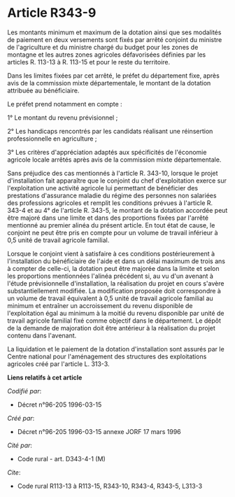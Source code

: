 # Article R343-9

Les montants minimum et maximum de la dotation ainsi que ses modalités de paiement en deux versements sont fixés par arrêté
conjoint du ministre de l'agriculture et du ministre chargé du budget pour les zones de montagne et les autres zones
agricoles défavorisées définies par les articles R. 113-13 à R. 113-15 et pour le reste du territoire.

Dans les limites fixées par cet arrêté, le préfet du département fixe, après avis de la commission mixte départementale, le
montant de la dotation attribuée au bénéficiaire.

Le préfet prend notamment en compte :

1° Le montant du revenu prévisionnel ;

2° Les handicaps rencontrés par les candidats réalisant une réinsertion professionnelle en agriculture ;

3° Les critères d'appréciation adaptés aux spécificités de l'économie agricole locale arrêtés après avis de la commission
mixte départementale.

Sans préjudice des cas mentionnés à l'article R. 343-10, lorsque le projet d'installation fait apparaître que le conjoint du
chef d'exploitation exerce sur l'exploitation une activité agricole lui permettant de bénéficier des prestations d'assurance
maladie du régime des personnes non salariées des professions agricoles et remplit les conditions prévues à l'article R.
343-4 et au 4° de l'article R. 343-5, le montant de la dotation accordée peut être majoré dans une limite et dans des
proportions fixées par l'arrêté mentionné au premier alinéa du présent article. En tout état de cause, le conjoint ne peut
être pris en compte pour un volume de travail inférieur à 0,5 unité de travail agricole familial.

Lorsque le conjoint vient à satisfaire à ces conditions postérieurement à l'installation du bénéficiaire de l'aide et dans un
délai maximum de trois ans à compter de celle-ci, la dotation peut être majorée dans la limite et selon les proportions
mentionnées l'alinéa précédent si, au vu d'un avenant à l'étude prévisionnelle d'installation, la réalisation du projet en
cours s'avère substantiellement modifiée. La modification proposée doit correspondre à un volume de travail équivalent à 0,5
unité de travail agricole familial au minimum et entraîner un accroissement du revenu disponible de l'exploitation égal au
minimum à la moitié du revenu disponible par unité de travail agricole familial fixé comme objectif dans le département. Le
dépôt de la demande de majoration doit être antérieur à la réalisation du projet contenu dans l'avenant.

La liquidation et le paiement de la dotation d'installation sont assurés par le Centre national pour l'aménagement des
structures des exploitations agricoles créé par l'article L. 313-3.

**Liens relatifs à cet article**

_Codifié par_:

  - Décret n°96-205 1996-03-15

_Créé par_:

  - Décret n°96-205 1996-03-15 annexe JORF 17 mars 1996

_Cité par_:

  - Code rural - art. D343-4-1 (M)

_Cite_:

  - Code rural R113-13 à R113-15, R343-10, R343-4, R343-5, L313-3
